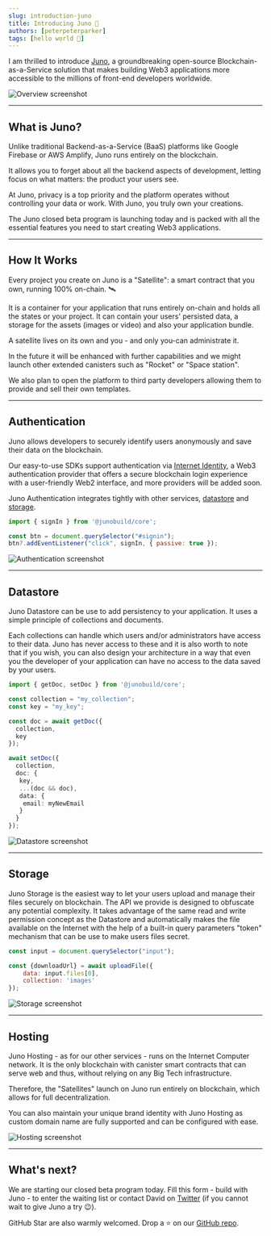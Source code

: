 ```yaml
---
slug: introduction-juno
title: Introducing Juno 🚀
authors: [peterpeterparker]
tags: [hello world 👋]
---
```


I am thrilled to introduce [Juno](https://juno.build), a groundbreaking open-source Blockchain-as-a-Service solution that makes building Web3 applications more accessible to the millions of front-end developers worldwide.

![Overview screenshot](./overview.png)

---

## What is Juno?

Unlike traditional Backend-as-a-Service (BaaS) platforms like Google Firebase or AWS Amplify, Juno runs entirely on the blockchain.

It allows you to forget about all the backend aspects of development, letting focus on what matters: the product your users see.

At Juno, privacy is a top priority and the platform operates without controlling your data or work. With Juno, you truly own your creations.

The Juno closed beta program is launching today and is packed with all the essential features you need to start creating Web3 applications.

---

## How It Works

Every project you create on Juno is a "Satellite": a smart contract that you own, running 100% on-chain. 🛰️

It is a container for your application that runs entirely on-chain and holds all the states or your project. It can contain your users' persisted data, a storage for the assets (images or video) and also your application bundle.

A satellite lives on its own and you - and only you-can administrate it.

In the future it will be enhanced with further capabilities and we might launch other extended canisters such as "Rocket" or "Space station".

We also plan to open the platform to third party developers allowing them to provide and sell their own templates.

---

## Authentication

Juno allows developers to securely identify users anonymously and save their data on the blockchain.

Our easy-to-use SDKs support authentication via [Internet Identity](https://internetcomputer.org/internet-identity), a Web3 authentication provider that offers a secure blockchain login experience with a user-friendly Web2 interface, and more providers will be added soon.

Juno Authentication integrates tightly with other services, [datastore](https://juno.build/docs/build/datastore) and [storage](https://juno.build/docs/build/storage).

```javascript
import { signIn } from '@junobuild/core';

const btn = document.querySelector("#signin");
btn?.addEventListener("click", signIn, { passive: true });
```

![Authentication screenshot](./authentication.png)

---

## Datastore

Juno Datastore can be use to add persistency to your application. It uses a simple principle of collections and documents.

Each collections can handle which users and/or administrators have access to their data. Juno has never access to these and it is also worth to note that if you wish, you can also design your architecture in a way that even you the developer of your application can have no access to the data saved by your users.

```typescript
import { getDoc, setDoc } from '@junobuild/core';

const collection = "my_collection";
const key = "my_key";

const doc = await getDoc({
  collection,
  key
});

await setDoc({
  collection,
  doc: {
   key,
   ...(doc && doc),
   data: {
    email: myNewEmail
   }
  }
});
```

![Datastore screenshot](./datastore.png)

---

## Storage

Juno Storage is the easiest way to let your users upload and manage their files securely on blockchain. The API we provide is designed to obfuscate any potential complexity. It takes advantage of the same read and write permission concept as the Datastore and automatically makes the file available on the Internet with the help of a built-in query parameters "token" mechanism that can be use to make users files secret.

```javascript
const input = document.querySelector("input");

const {downloadUrl} = await uploadFile({
    data: input.files[0],
    collection: 'images'
});
```

![Storage screenshot](./storage.png)

---

## Hosting

Juno Hosting - as for our other services - runs on the Internet Computer network. It is the only blockchain with canister smart contracts that can serve web and thus, without relying on any Big Tech infrastructure.

Therefore, the "Satellites" launch on Juno run entirely on blockchain, which allows for full decentralization.

You can also maintain your unique brand identity with Juno Hosting as custom domain name are fully supported and can be configured with ease.

![Hosting screenshot](./hosting.png)

---

## What's next?

We are starting our closed beta program today. Fill this form - build with Juno - to enter the waiting list or contact David on [Twitter](https://daviddalbusco.com) (if you cannot wait to give Juno a try 😉).

GitHub Star are also warmly welcomed. Drop a ⭐️ on our [GitHub repo](https://github.com/buildwithjuno/juno).
